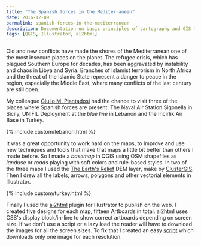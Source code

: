```yaml
---
title: "The Spanish forces in the Mediterranean"
date: 2016-12-09
permalink: spanish-forces-in-the-mediterranean
description: Documentation on basic principles of cartography and GIS taught to data journalism students
tags: [QGIS, Illustrator, ai2html]
---
```


Old and new conflicts have made the shores of the Mediterranean one of the most insecure places on the planet. The refugee crisis, which has plagued Southern Europe for decades, has been aggravated by instability and chaos in Libya and Syria. Branches of Islamist terrorism in North Africa and the threat of the Islamic State represent a danger to peace in the region, especially the Middle East, where many conflicts of the last century are still open.

My colleague [Giulio M. Piantadosi](https://twitter.com/gmpiantadosi) had the chance to visit three of the places where Spanish forces are present. The Naval Air Station Sigonella in Sicily, UNIFIL Deployment at the _blue line_ in Lebanon and the Incirlik Air Base in Turkey.

{% include custom/lebanon.html %}

It was a great opportunity to work hard on the maps, to improve and use new techniques and tools that make that maps a little bit better than others I made before. So I made a _basemap_ in QGIS using OSM shapefiles as _landuse_ or _roads_ playing with soft colors and rule-based styles. In two of the three maps I used the [The Earth's Relief](http://www.theearthsrelief.com/) DEM layer, make by [ClusterGIS](http://www.clustergis.org/). Then I drew all the labels, arrows, polygons and other vectorial elements in Illustrator.

{% include custom/turkey.html %}

Finally I used the [ai2html](http://ai2html.org/) plugin for Illustrator to publish on the web. I created five designs for each map, fifteen Artboards in total. ai2html uses CSS's display block/in-line to show correct artboards depending on screen size. If we don't use a script or a lazy load the reader will have to download the images for all the screen sizes. To fix that I created an easy [script](https://gist.github.com/LuisSevillano/8405308f6d3ea7423c9f9c13b7e248e3) which downloads only one image for each resolution.
